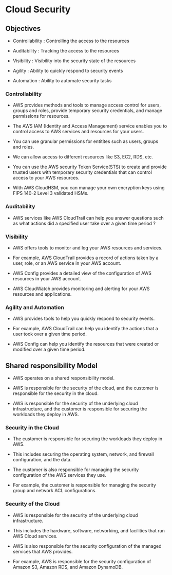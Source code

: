 # Cloud Security

## Objectives

- Controllability : Controlling the access to the resources

- Auditability : Tracking the access to the resources

- Visibility : Visibility into the security state of the resources

- Agility : Ability to quickly respond to security events

- Automation : Ability to automate security tasks

### Controllability

- AWS provides methods and tools to manage access control for users, groups and roles, provide temporary security credentials, and manage permissions for resources.

- The AWS IAM (Identity and Access Management) service enables you to control access to AWS services and resources for your users.

- You can use granular permissions for entitites such as users, groups and roles.

- We can allow access to different resources like S3, EC2, RDS, etc.

- You can use the AWS security Token Service(STS) to create and provide trusted users with temporary security credentials that can control access to your AWS resources.

- With AWS CloudHSM, you can manage your own encryption keys using FIPS 140-2 Level 3 validated HSMs.

### Auditability

- AWS services like AWS CloudTrail can help you answer questions such as what actions did a specified user take over a given time period ?

### Visibility

- AWS offers tools to monitor and log your AWS resources and services.

- For example, AWS CloudTrail provides a record of actions taken by a user, role, or an AWS service in your AWS account.

- AWS Config provides a detailed view of the configuration of AWS resources in your AWS account.

- AWS CloudWatch provides monitoring and alerting for your AWS resources and applications.

### Agility and Automation

- AWS provides tools to help you quickly respond to security events.

- For example, AWS CloudTrail can help you identify the actions that a user took over a given time period.

- AWS Config can help you identify the resources that were created or modified over a given time period.

## Shared responsibility Model

- AWS operates on a shared responsibility model.

- AWS is responsible for the security of the cloud, and the customer is responsible for the security in the cloud.

- AWS is responsible for the security of the underlying cloud infrastructure, and the customer is responsible for securing the workloads they deploy in AWS.

### Security in the Cloud

- The customer is responsible for securing the workloads they deploy in AWS.

- This includes securing the operating system, network, and firewall configuration, and the data.

- The customer is also responsible for managing the security configuration of the AWS services they use.

- For example, the customer is responsible for managing the security group and network ACL configurations.

### Security of the Cloud

- AWS is responsible for the security of the underlying cloud infrastructure.

- This includes the hardware, software, networking, and facilities that run AWS Cloud services.

- AWS is also responsible for the security configuration of the managed services that AWS provides.

- For example, AWS is responsible for the security configuration of Amazon S3, Amazon RDS, and Amazon DynamoDB.


